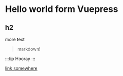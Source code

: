 # Hello world form Vuepress

## h2

more text

> markdown!

:::tip
Hooray
:::

[link somewhere](https://www.google.com)
